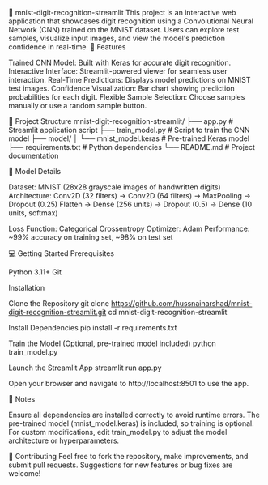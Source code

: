 🧠 mnist-digit-recognition-streamlit
This project is an interactive web application that showcases digit recognition using a Convolutional Neural Network (CNN) trained on the MNIST dataset. Users can explore test samples, visualize input images, and view the model's prediction confidence in real-time.
🚀 Features

Trained CNN Model: Built with Keras for accurate digit recognition.
Interactive Interface: Streamlit-powered viewer for seamless user interaction.
Real-Time Predictions: Displays model predictions on MNIST test images.
Confidence Visualization: Bar chart showing prediction probabilities for each digit.
Flexible Sample Selection: Choose samples manually or use a random sample button.

📁 Project Structure
mnist-digit-recognition-streamlit/
├── app.py                  # Streamlit application script
├── train_model.py          # Script to train the CNN model
├── model/
│   └── mnist_model.keras   # Pre-trained Keras model
├── requirements.txt        # Python dependencies
└── README.md               # Project documentation

🧪 Model Details

Dataset: MNIST (28x28 grayscale images of handwritten digits)
Architecture:
Conv2D (32 filters) → Conv2D (64 filters) → MaxPooling → Dropout (0.25)
Flatten → Dense (256 units) → Dropout (0.5) → Dense (10 units, softmax)


Loss Function: Categorical Crossentropy
Optimizer: Adam
Performance: ~99% accuracy on training set, ~98% on test set

💻 Getting Started
Prerequisites

Python 3.11+
Git

Installation

Clone the Repository
git clone https://github.com/hussnainarshad/mnist-digit-recognition-streamlit.git
cd mnist-digit-recognition-streamlit


Install Dependencies
pip install -r requirements.txt


Train the Model (Optional, pre-trained model included)
python train_model.py


Launch the Streamlit App
streamlit run app.py


Open your browser and navigate to http://localhost:8501 to use the app.


📝 Notes

Ensure all dependencies are installed correctly to avoid runtime errors.
The pre-trained model (mnist_model.keras) is included, so training is optional.
For custom modifications, edit train_model.py to adjust the model architecture or hyperparameters.

🙌 Contributing
Feel free to fork the repository, make improvements, and submit pull requests. Suggestions for new features or bug fixes are welcome!
